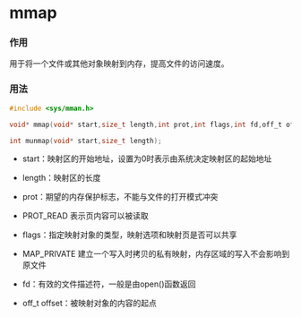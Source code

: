 # mmap
### 作用
用于将一个文件或其他对象映射到内存，提高文件的访问速度。
### 用法
```c
#include <sys/mman.h>

void* mmap(void* start,size_t length,int prot,int flags,int fd,off_t offset);

int munmap(void* start,size_t length);
```

* start：映射区的开始地址，设置为0时表示由系统决定映射区的起始地址

* length：映射区的长度

* prot：期望的内存保护标志，不能与文件的打开模式冲突

* PROT_READ 表示页内容可以被读取

* flags：指定映射对象的类型，映射选项和映射页是否可以共享

* MAP_PRIVATE 建立一个写入时拷贝的私有映射，内存区域的写入不会影响到原文件

* fd：有效的文件描述符，一般是由open()函数返回

* off_t offset：被映射对象的内容的起点
